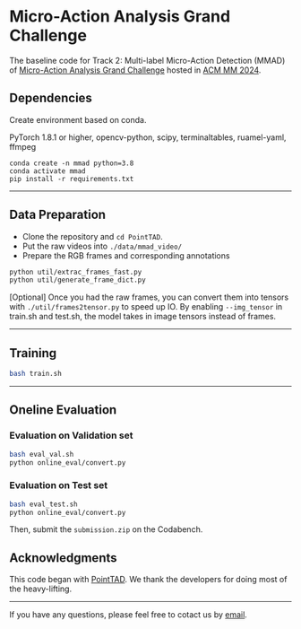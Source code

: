 # Micro-Action Analysis Grand Challenge

The baseline code for Track 2: Multi-label Micro-Action Detection (MMAD) of [Micro-Action Analysis Grand Challenge](https://sites.google.com/view/micro-action) hosted in [ACM MM 2024](https://2024.acmmm.org/). 

## Dependencies

Create environment based on conda.

PyTorch 1.8.1 or higher, opencv-python, scipy, terminaltables, ruamel-yaml, ffmpeg

```
conda create -n mmad python=3.8
conda activate mmad
pip install -r requirements.txt
```
---
## Data Preparation

 - Clone the repository and `cd PointTAD`.
 - Put the raw videos into `./data/mmad_video/`
 - Prepare the RGB frames and corresponding annotations

```bash
python util/extrac_frames_fast.py
python util/generate_frame_dict.py
```

[Optional] Once you had the raw frames, you can convert them into tensors with `./util/frames2tensor.py` to speed up IO. By enabling `--img_tensor` in train.sh and test.sh, the model takes in image tensors instead of frames.

---
## Training
```bash
bash train.sh
```
---

## Oneline Evaluation

### Evaluation on Validation set

```bash
bash eval_val.sh
python online_eval/convert.py
```

### Evaluation on Test set
```bash
bash eval_test.sh
python online_eval/convert.py
```

Then, submit the `submission.zip` on the Codabench. 

## Acknowledgments
This code began with [PointTAD](https://github.com/MCG-NJU/PointTAD). We thank the developers for doing most of the heavy-lifting.

---

If you have any questions, please feel free to cotact us by [email](mailto:kunli.hfut@gmail.com).